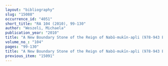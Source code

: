```yaml
---
layout: "bibliography"
slug: "15088"
occurrence_id: "4051"
short_title: "RA 104 (2010), 99-130"
author: "Weszeli, Michaela"
publication_year: "2010"
title: "A New Boundary Stone of the Reign of Nabû-mukīn-apli (978-943 BC)"
volume_no_: "104"
pages: "99-130"
title: "A New Boundary Stone of the Reign of Nabû-mukīn-apli (978-943 BC)"
previous_item: "15091"
---
```

